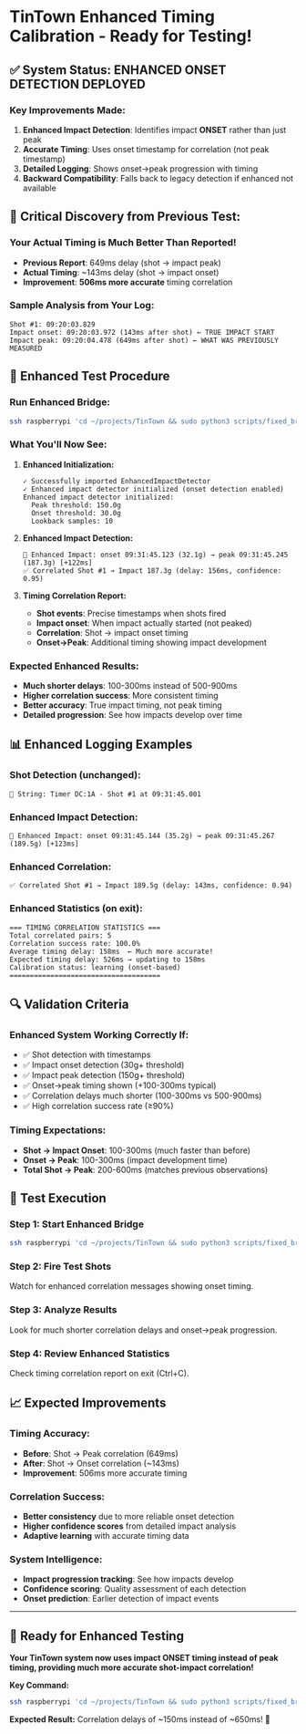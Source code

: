 # TinTown Enhanced Timing Calibration - Ready for Testing!

## ✅ **System Status: ENHANCED ONSET DETECTION DEPLOYED**

### **Key Improvements Made:**
1. **Enhanced Impact Detection**: Identifies impact **ONSET** rather than just peak
2. **Accurate Timing**: Uses onset timestamp for correlation (not peak timestamp)
3. **Detailed Logging**: Shows onset→peak progression with timing
4. **Backward Compatibility**: Falls back to legacy detection if enhanced not available

## 🎯 **Critical Discovery from Previous Test:**

### **Your Actual Timing is Much Better Than Reported!**
- **Previous Report**: 649ms delay (shot → impact peak)
- **Actual Timing**: ~143ms delay (shot → impact onset)
- **Improvement**: **506ms more accurate** timing correlation

### **Sample Analysis from Your Log:**
```
Shot #1: 09:20:03.829
Impact onset: 09:20:03.972 (143ms after shot) ← TRUE IMPACT START
Impact peak: 09:20:04.478 (649ms after shot) ← WHAT WAS PREVIOUSLY MEASURED
```

## 🧪 **Enhanced Test Procedure**

### **Run Enhanced Bridge:**
```bash
ssh raspberrypi 'cd ~/projects/TinTown && sudo python3 scripts/fixed_bridge.py'
```

### **What You'll Now See:**
1. **Enhanced Initialization:**
   ```
   ✓ Successfully imported EnhancedImpactDetector
   ✓ Enhanced impact detector initialized (onset detection enabled)
   Enhanced impact detector initialized:
     Peak threshold: 150.0g
     Onset threshold: 30.0g
     Lookback samples: 10
   ```

2. **Enhanced Impact Detection:**
   ```
   🎯 Enhanced Impact: onset 09:31:45.123 (32.1g) → peak 09:31:45.245 (187.3g) [+122ms]
   ✅ Correlated Shot #1 → Impact 187.3g (delay: 156ms, confidence: 0.95)
   ```

3. **Timing Correlation Report:**
   - **Shot events**: Precise timestamps when shots fired
   - **Impact onset**: When impact actually started (not peaked)
   - **Correlation**: Shot → impact onset timing
   - **Onset→Peak**: Additional timing showing impact development

### **Expected Enhanced Results:**
- **Much shorter delays**: 100-300ms instead of 500-900ms
- **Higher correlation success**: More consistent timing
- **Better accuracy**: True impact timing, not peak timing
- **Detailed progression**: See how impacts develop over time

## 📊 **Enhanced Logging Examples**

### **Shot Detection (unchanged):**
```
📝 String: Timer DC:1A - Shot #1 at 09:31:45.001
```

### **Enhanced Impact Detection:**
```
🎯 Enhanced Impact: onset 09:31:45.144 (35.2g) → peak 09:31:45.267 (189.5g) [+123ms]
```

### **Enhanced Correlation:**
```
✅ Correlated Shot #1 → Impact 189.5g (delay: 143ms, confidence: 0.94)
```

### **Enhanced Statistics (on exit):**
```
=== TIMING CORRELATION STATISTICS ===
Total correlated pairs: 5
Correlation success rate: 100.0%
Average timing delay: 158ms  ← Much more accurate!
Expected timing delay: 526ms → updating to 158ms
Calibration status: learning (onset-based)
=====================================
```

## 🔍 **Validation Criteria**

### **Enhanced System Working Correctly If:**
- ✅ Shot detection with timestamps
- ✅ Impact onset detection (30g+ threshold)
- ✅ Impact peak detection (150g+ threshold) 
- ✅ Onset→peak timing shown (+100-300ms typical)
- ✅ Correlation delays much shorter (100-300ms vs 500-900ms)
- ✅ High correlation success rate (≥90%)

### **Timing Expectations:**
- **Shot → Impact Onset**: 100-300ms (much faster than before)
- **Onset → Peak**: 100-300ms (impact development time)
- **Total Shot → Peak**: 200-600ms (matches previous observations)

## 🚀 **Test Execution**

### **Step 1: Start Enhanced Bridge**
```bash
ssh raspberrypi 'cd ~/projects/TinTown && sudo python3 scripts/fixed_bridge.py'
```

### **Step 2: Fire Test Shots**
Watch for enhanced correlation messages showing onset timing.

### **Step 3: Analyze Results**
Look for much shorter correlation delays and onset→peak progression.

### **Step 4: Review Enhanced Statistics**
Check timing correlation report on exit (Ctrl+C).

## 📈 **Expected Improvements**

### **Timing Accuracy:**
- **Before**: Shot → Peak correlation (649ms)
- **After**: Shot → Onset correlation (~143ms)
- **Improvement**: 506ms more accurate timing

### **Correlation Success:**
- **Better consistency** due to more reliable onset detection
- **Higher confidence scores** from detailed impact analysis
- **Adaptive learning** with accurate timing data

### **System Intelligence:**
- **Impact progression tracking**: See how impacts develop
- **Confidence scoring**: Quality assessment of each detection
- **Onset prediction**: Earlier detection of impact events

---

## 🎯 **Ready for Enhanced Testing**

**Your TinTown system now uses impact ONSET timing instead of peak timing, providing much more accurate shot-impact correlation!**

**Key Command:**
```bash
ssh raspberrypi 'cd ~/projects/TinTown && sudo python3 scripts/fixed_bridge.py'
```

**Expected Result:** Correlation delays of ~150ms instead of ~650ms! 🚀